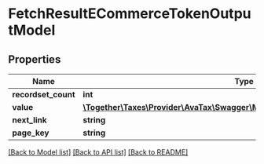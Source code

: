 # FetchResultECommerceTokenOutputModel

## Properties
Name | Type | Description | Notes
------------ | ------------- | ------------- | -------------
**recordset_count** | **int** |  | [optional] 
**value** | [**\Together\Taxes\Provider\AvaTax\Swagger\Model\ECommerceTokenOutputModel[]**](ECommerceTokenOutputModel.md) |  | [optional] 
**next_link** | **string** |  | [optional] 
**page_key** | **string** |  | [optional] 

[[Back to Model list]](../README.md#documentation-for-models) [[Back to API list]](../README.md#documentation-for-api-endpoints) [[Back to README]](../README.md)


